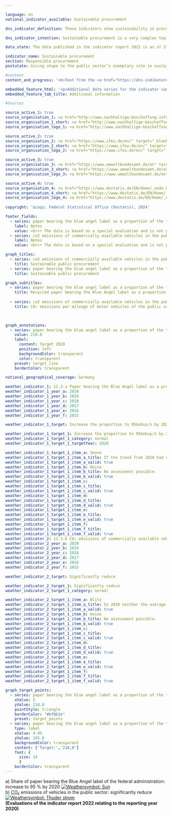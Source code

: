 ```yaml
---

language: en        
national_indicator_available: Sustainable procurement        

dns_indicator_definition: These indicators show sustainability in procurement through the examples of paper and the <abbr title="Carbon dioxide" tabindex="0">CO₂</abbr> emissions of motor vehicles. Each is depicted as an index using 2015&nbsp;as its base year.<br>Indicator 12.3.a ”Paper bearing the Blue Angel label as a proportion of the total paper consumption of the direct federal administration” measures what proportion of total paper procured for the direct federal administration is certified with the Blue Angel ecolabel. Since reporting year 2018, only non-coloured A4-sized printer and copier paper is recorded.<br>Indicator 12.3.b “CO₂ emissions of publicity owned vehicles by distance travelled” shows the <abbr title="Carbon dioxide" tabindex="0">CO₂</abbr> emissions of publicly owned vehicles in relation to the distances they travel.        

dns_indicator_intention: Sustainable procurement is a very complex topic. Product-specific indicators are examined here as examples. While the proportion of paper bearing the Blue Angel ecolabel is supposed to reach 95&nbsp;% of the direct federal administration’s total paper use by 2020, the ratio of <abbr title="Carbon dioxide" tabindex="0">CO₂</abbr> emissions to distance travelled is supposed to continue sinking. The public sector accounts for a considerable share of demand for products and services. It is therefore aimed that establishing sustainable development as a guiding principle of public procurement and reinforcing sustainability criteria within public procurement will serve as a lever to increase provision of sustainable products. The Federal Government’s aim is to strengthen sustainability across public procurement generally.        

data_state: The data published in the indicator report 2022 is as of 31 October 2022. The data shown on this platform is updated regularly, so that more current data may be available online than published in the <a href="https://dns-indikatoren.de/assets/Publikationen/Indikatorenberichte/2022.pdf">indicator report 2022</a>.        

indicator_name: Sustainable procurement        
section: Responsible procurement        
postulate: Giving shape to the public sector’s exemplary role in sustainable procurement        

#content         
content_and_progress: '<b>Text from the <a href="https://dns-indikatoren.de/assets/Publikationen/Indikatorenberichte/2022.pdf">Indicator Report 2022&nbsp;</a></b><br><br><b><i>Paper with Blue Angel certification as a proportion of the direct federal administration’s total paper consumption</i></b><br><br>The data used to calculate the proportion of Blue Angel-certified paper in the direct federal administration’s total paper consumption are collated through the monitoring of the Programme of Sustainability Measures being conducted by the Federal Chancellery and supported by the Centre of Excellence for Sustainable Procurement at the Procurement Office of the Federal Ministry of the Interior. The Blue Angel is an ecolabel for environmentally friendly products and services. When awarded to paper, it means that 100&nbsp;% of the paper fibres were recovered from wastepaper and that no harmful chemicals or bleaching agents were used in the production process.<br><br>According to the preliminary data, the proportion of Blue Angel-certified paper rose by around 113&nbsp;% between 2015&nbsp;and 2020. In 2015, 45&nbsp;% of all the paper used by the direct federal administration bore the Blue Angel label; that figure had risen to 96&nbsp;% by 2020. This equates to an increase of 112.9&nbsp;% (or an index value of 212.9). The indicator is thus in line with the target set in the Programme of Sustainability Measures to raise the use of paper with the Blue Angel label to 95&nbsp;% by 2020. Total paper consumption decreased in 2020&nbsp;by 14.1&nbsp;% compared to previous year (from about 993&nbsp;to 852&nbsp;million sheet of paper), resulting in a 33.4&nbsp;% reduction in total paper consumption between 2015&nbsp;and 2020.<br><br>When comparing the data over time, it should be noted that there was a change in methodology in 2018&nbsp;regarding the definition of paper. Since the 2018&nbsp;reporting year, only non-coloured A4-sized printer and copier paper has been included in the data. The reduction in total paper use can in part be traced to this methodological change.<br><br>More generally, it should be noted that the use of Blue Angel-certified paper has limited relevance in terms of sustainable procurement overall, as paper accounts for a small proportion of the total financial volumes involved in procurement for the public sector.<br><br><b><i><abbr title="Carbon dioxide" tabindex="0">CO₂</abbr> emissions of motor vehicles of the public sector mileage</i></b><br><br>The data on publicly owned vehicles are provided by the environmental economic accounts compiled by the Federal Statistical Office using the <abbr title="Transport Emission Model" tabindex="0">TREMOD</abbr> (Transport Emissions Estimation Model) database at the Institute for Energy and Environmental Research. The public sector comprises the Federal Government, the Länder and municipalities, the police, the Federal Border Police and the fire services.<br><br>Due to methodological changes in 2016, the comparability of the data is limited.<br><br>If, instead of looking at publicly owned vehicles, one focuses on vehicles owned by the direct federal administration, average <abbr title="Carbon dioxide" tabindex="0">CO₂</abbr> emissions amounted to 223.6&nbsp;grams per kilometre travelled in 2020.<br><br>The direct federal administration encompasses Federal Government’s own central and subordinate authorities, which are legally dependent. The data on <abbr title="Carbon dioxide" tabindex="0">CO₂</abbr> emissions per kilometre travelled for vehicles owned by the direct federal administration are provided by German Environment Agency. As for the data on publicly owned vehicles, the direct federal administration figures count all passenger vehicles weighing up to 3.5&nbsp;tonnes but not light commercial vehicles within that class.<br><br>Between 2015&nbsp;and 2017, the proportion of vehicles newly acquired for the direct federal administration that produced emissions lower than 50&nbsp;grams <abbr title="Carbon dioxide" tabindex="0">CO₂</abbr> per kilometre rose from 2.6&nbsp;% to 4.1&nbsp;% of all newly purchased vehicles. That share fell back to 3.3&nbsp;% in 2018. The provisional data show it falling further in 2019, to 2.4&nbsp;%, however, the value increased to 8.5&nbsp;% in 2020.<br><br>The indicator under consideration here relates only to the environmental aspect of sustainability. Moreover, it only covers the <abbr title="Carbon dioxide" tabindex="0">CO₂</abbr> emissions released during the vehicles’ operation. Looking at their entire life-cycle costs, there are more greenhouse-gas emissions, occurring during the processes of manufacturing and waste disposal, which would have to be taken into account for a conclusive indicator. In addition, the sustainability of electric vehicles depends on whether the electricity powering them comes from conventional or renewable sources.'        

embedded_feature_html: '<p>Additional data series for the indicator can be found <a href="https://dns-indikatoren.de/public/AddInfos/en/12_3_ab.pdf" target="_blank" >here</a>.</p><br><small>Note: You can display the PDF document directly in your browser or download the PDF document and open it with a PDF reader of your choice. We will be happy to advise you.</small>'
embedded_feature_tab_title: Additional information        

#Sources        

source_active_1: true
source_organisation_1: <a href="http://www.nachhaltige-beschaffung.info/DE/Home/home_node.html" target="_blank" onclick="return confirm_alert('the Center of Excellence for Sustainable Procurement', 'En')">Competence Center for Sustainable Procurement</a>
source_organisation_1_short: <a href="http://www.nachhaltige-beschaffung.info/DE/Home/home_node.html" target="_blank" onclick="return confirm_alert('the Center of Excellence for Sustainable Procurement', 'En')">Competence Center for Sustainable Procurement</a>
source_organisation_logo_1: <a href="http://www.nachhaltige-beschaffung.info/DE/Home/home_node.html" target="_blank" onclick="return confirm_alert('the Center of Excellence for Sustainable Procurement', 'En')"><img src="https://dns-indikatoren.de/public/OrgImgEn/knb.png" alt="Competence Center for Sustainable Procurement" title=" Click here to visit the homepage of the organizationCompetence Center for Sustainable Procurement" style="height:60px; width:148px; border:transparent"/></a>

source_active_2: true
source_organisation_2: <a href="https://www.ifeu.de/en/" target="_blank" onclick="return confirm_alert('the Institute for Energy and Environmental Research', 'En')">Institute for Energy and Environmental Research</a>
source_organisation_2_short: <a href="https://www.ifeu.de/en/" target="_blank" onclick="return confirm_alert('the Institute for Energy and Environmental Research', 'En')">Institute for Energy and Environmental Research</a>
source_organisation_logo_2: <a href="https://www.ifeu.de/en/" target="_blank" onclick="return confirm_alert('the Institute for Energy and Environmental Research', 'En')"><img src="https://dns-indikatoren.de/public/OrgImgEn/ifeu.png" alt="Institute for Energy and Environmental Research" title=" Click here to visit the homepage of the organizationInstitute for Energy and Environmental Research" style="height:60px; width:148px; border:transparent"/></a>

source_active_3: true
source_organisation_3: <a href="https://www.umweltbundesamt.de/en" target="_blank" onclick="return confirm_alert('the German Environment Agency', 'En')">German Environment Agency</a>
source_organisation_3_short: <a href="https://www.umweltbundesamt.de/en" target="_blank" onclick="return confirm_alert('the German Environment Agency', 'En')">German Environment Agency</a>
source_organisation_logo_3: <a href="https://www.umweltbundesamt.de/en" target="_blank" onclick="return confirm_alert('the German Environment Agency', 'En')"><img src="https://dns-indikatoren.de/public/OrgImgEn/uba.png" alt="German Environment Agency" title=" Click here to visit the homepage of the organizationGerman Environment Agency" style="height:60px; width:148px; border:transparent"/></a>

source_active_4: true
source_organisation_4: <a href="https://www.destatis.de/EN/Home/_node.html" target="_blank">Federal Statistical Office</a>
source_organisation_4_short: <a href="https://www.destatis.de/EN/Home/_node.html" target="_blank">Federal Statistical Office</a>
source_organisation_logo_4: <a href="https://www.destatis.de/EN/Home/_node.html" target="_blank"><img src="https://dns-indikatoren.de/public/OrgImgEn/destatis.png" alt="Federal Statistical Office" title=" Click here to visit the homepage of the organizationFederal Statistical Office" style="height:60px; width:148px; border:transparent"/></a>
        
copyright: '&copy; Federal Statistical Office (Destatis), 2024'        

footer_fields:
  - series: paper bearing the blue angel label as a proportion of the total paper consumption of the direct federal administration
    label: Notes
    value: <br>• The data is based on a special evaluation and is not publicly available.<br>• Due to methodological changes, the results from 2017&nbsp;are only comparable with previous years to a limited extent.
  - series: co2 emissions of commercially available vehicles in the public sector
    label: Notes
    value: <br>• The data is based on a special evaluation and is not publicly available.<br>• Due to methodological changes, the entire time series was recived.<br>• 2022&nbsp;provisional data.        

graph_titles: 
  - series: co2 emissions of commercially available vehicles in the public sector
    title: Sustainable public procurement
  - series: paper bearing the blue angel label as a proportion of the total paper consumption of the direct federal administration
    title: Sustainable public procurement        

graph_subtitles: 
  - series: paper bearing the blue angel label as a proportion of the total paper consumption of the direct federal administration
    title: Recycled paper bearing the Blue Angel label as a proportion of the total paper consumption of the direct federal administration
    
  - series: co2 emissions of commercially available vehicles in the public sector
    title: CO₂ emissions per mileage of motor vehicles of the public sector
            


graph_annotations:
  - series: paper bearing the blue angel label as a proportion of the total paper consumption of the direct federal administration
    value: 210.8
    label:
      content: Target 2020
      position: left
      backgroundColor: transparent
      color: transparent
    preset: target_line
    borderColor: transparent                

national_geographical_coverage: Germany        

weather_indicator_1: 12.3.a Paper bearing the Blue Angel label as a proportion of the total paper consumption of the direct federal administration
weather_indicator_1_year_a: 2020
weather_indicator_1_year_b: 2019
weather_indicator_1_year_c: 2018
weather_indicator_1_year_d: 2017
weather_indicator_1_year_e: 2016
weather_indicator_1_year_f: 2015

weather_indicator_1_target: Increase the proportion to 95&nbsp;% by 2020

weather_indicator_1_target_1: Increase the proportion to 95&nbsp;% by 2020
weather_indicator_1_target_1_category: normal
weather_indicator_1_target_1_targetYear: 2020

weather_indicator_1_target_1_item_a: Sonne
weather_indicator_1_target_1_item_a_title: If the trend from 2020 had continued, the target value would have been reached or missed by less than 5% of the difference between the target value and the value at that time.
weather_indicator_1_target_1_item_a_valid: true
weather_indicator_1_target_1_item_b: Keine
weather_indicator_1_target_1_item_b_title: No assessment possible.
weather_indicator_1_target_1_item_b_valid: true
weather_indicator_1_target_1_item_c: 
weather_indicator_1_target_1_item_c_title: 
weather_indicator_1_target_1_item_c_valid: true
weather_indicator_1_target_1_item_d: 
weather_indicator_1_target_1_item_d_title: 
weather_indicator_1_target_1_item_d_valid: true
weather_indicator_1_target_1_item_e: 
weather_indicator_1_target_1_item_e_title: 
weather_indicator_1_target_1_item_e_valid: true
weather_indicator_1_target_1_item_f: 
weather_indicator_1_target_1_item_f_title: 
weather_indicator_1_target_1_item_f_valid: true
weather_indicator_2: 12.3.b CO₂ emissions of commercially available vehicles in the public sector
weather_indicator_2_year_a: 2020
weather_indicator_2_year_b: 2019
weather_indicator_2_year_c: 2018
weather_indicator_2_year_d: 2017
weather_indicator_2_year_e: 2016
weather_indicator_2_year_f: 2015

weather_indicator_2_target: Significantly reduce

weather_indicator_2_target_1: Significantly reduce
weather_indicator_2_target_1_category: normal

weather_indicator_2_target_1_item_a: Blitz
weather_indicator_2_target_1_item_a_title: In 2020 neither the average value nor the last change pointed in the right direction.
weather_indicator_2_target_1_item_a_valid: true
weather_indicator_2_target_1_item_b: Keine
weather_indicator_2_target_1_item_b_title: No assessment possible.
weather_indicator_2_target_1_item_b_valid: true
weather_indicator_2_target_1_item_c: 
weather_indicator_2_target_1_item_c_title: 
weather_indicator_2_target_1_item_c_valid: true
weather_indicator_2_target_1_item_d: 
weather_indicator_2_target_1_item_d_title: 
weather_indicator_2_target_1_item_d_valid: true
weather_indicator_2_target_1_item_e: 
weather_indicator_2_target_1_item_e_title: 
weather_indicator_2_target_1_item_e_valid: true
weather_indicator_2_target_1_item_f: 
weather_indicator_2_target_1_item_f_title: 
weather_indicator_2_target_1_item_f_valid: true        

graph_target_points:
  - series: paper bearing the blue angel label as a proportion of the total paper consumption of the direct federal administration
    xValue: 5
    yValue: 210.8
    pointStyle: triangle
    borderColor: "#bf8b2e"
    preset: target_points
  - series: paper bearing the blue angel label as a proportion of the total paper consumption of the direct federal administration
    type: label
    xValue: 4.95
    yValue: 195.0
    backgroundColor: transparent
    content: ['Target:','210,8']
    font: {
      size: 14
      }
    borderColor: transparent        
---
```



<div>
  <div class="my-header">
    <label class="default">a) Share of paper bearing the Blue Angel label of the federal administration: increase to 95&nbsp;% by 2020
      <a href="https://dns-indikatoren.de/en/status"><img src="https://sdg-indikatoren.de/public/Wettersymbole/Sonne.png" title="If the trend from 2020 had continued, the target value would have been reached or missed by less than 5% of the difference between the target value and the value at that time." alt="Weathersymbol: Sun"/>
      </a>
    </label>
  </div>
</div>
<div>
  <div class="my-header">
    <label class="default">b) <abbr title="Carbon dioxide" tabindex="0">CO₂</abbr> emissions of vehicles in the public sector: significantly reduce
      <a href="https://dns-indikatoren.de/en/status"><img src="https://sdg-indikatoren.de/public/Wettersymbole/Blitz.png" title="In 2020 neither the average value nor the last change pointed in the right direction." alt="Weathersymbol: Thuder strom"/>
      </a>
    </label>
  </div>
</div>
<div class="my-header-note">
  <label class="default"><b>(Evaluations of the indicator report 2022 relating to the reporting year 2020)
  </b></label>
</div>